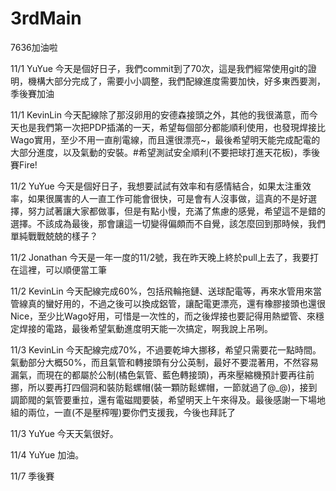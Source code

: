 # 3rdMain
7636加油啦

11/1 YuYue
今天是個好日子，我們commit到了70次，這是我們經常使用git的證明，機構大部分完成了，需要小小調整，我們配線進度需要加快，好多東西要測，季後賽加油

11/1 KevinLin
今天配線除了那沒卵用的安德森接頭之外，其他的我很滿意，而今天也是我們第一次把PDP插滿的一天，希望每個部分都能順利使用，也發現焊接比Wago實用，至少不用一直削電線，而且還很漂亮~，最後希望明天能完成配電的大部分進度，以及氣動的安裝。#希望測試安全順利(不要把球打進天花板)，季後賽Fire!

11/2 YuYue
今天是個好日子，我想要試試有效率和有感情結合，如果太注重效率，如果很厲害的人一直工作可能會很快，可是會有人沒事做，這真的不是好選擇，努力試著讓大家都做事，但是有點小慢，充滿了焦慮的感覺，希望這不是錯的選擇。不該成為最後，那會讓這一切變得偏頗而不自覺，該怎麼回到那時候，我們單純戰戰兢兢的樣子？

11/2 Jonathan
今天是一年一度的11/2號，我在昨天晚上終於pull上去了，我要打在這裡，可以順便當工筆

11/2 KevinLin
今天配線完成60%，包括飛輪拖鏈、送球配電等，再來水管用來當管線真的蠻好用的，不過之後可以換成鋁管，讓配電更漂亮，還有橡膠接頭也還很Nice，至少比Wago好用，可惜是一次性的，而之後焊接也要記得用熱塑管、來穩定焊接的電路，最後希望氣動進度明天能一次搞定，啊我說上吊咧。

11/3 KevinLin 
今天配線完成70%，不過要乾坤大挪移，希望只需要花一點時間。氣動部分大概50%，而且氣管和轉接頭有分公英制，最好不要混著用，不然容易漏氣，而現在的都屬於公制(橘色氣管、藍色轉接頭)，再來壓縮機預計要再往前挪，所以要再打四個洞和裝防鬆螺帽(裝一顆防鬆螺帽，一節就過了@_@)，接到調節閥的氣管要重拉，還有電磁閥要裝，希望明天上午來得及。最後感謝一下場地組的兩位，一直(不是壓榨喔)要你們支援我，今後也拜託了

11/3 YuYue
今天天氣很好。

11/4 YuYue
加油。

11/7  季後賽